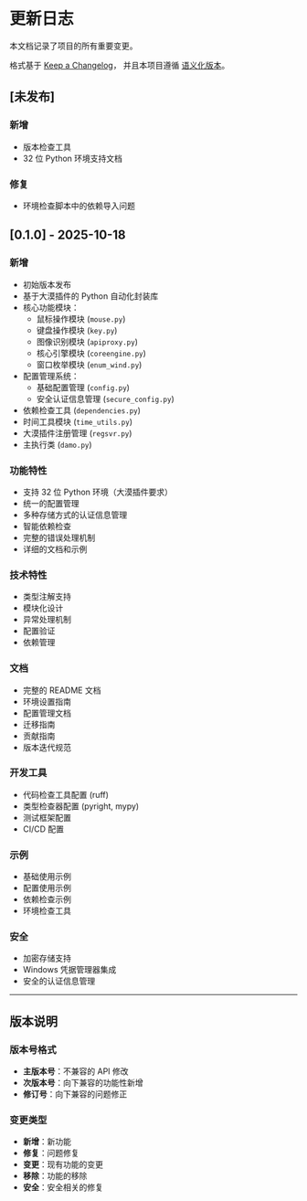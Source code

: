 # 更新日志

本文档记录了项目的所有重要变更。

格式基于 [Keep a Changelog](https://keepachangelog.com/zh-CN/1.0.0/)，
并且本项目遵循 [语义化版本](https://semver.org/lang/zh-CN/)。

## [未发布]

### 新增

-   版本检查工具
-   32 位 Python 环境支持文档

### 修复

-   环境检查脚本中的依赖导入问题

## [0.1.0] - 2025-10-18

### 新增

-   初始版本发布
-   基于大漠插件的 Python 自动化封装库
-   核心功能模块：
    -   鼠标操作模块 (`mouse.py`)
    -   键盘操作模块 (`key.py`)
    -   图像识别模块 (`apiproxy.py`)
    -   核心引擎模块 (`coreengine.py`)
    -   窗口枚举模块 (`enum_wind.py`)
-   配置管理系统：
    -   基础配置管理 (`config.py`)
    -   安全认证信息管理 (`secure_config.py`)
-   依赖检查工具 (`dependencies.py`)
-   时间工具模块 (`time_utils.py`)
-   大漠插件注册管理 (`regsvr.py`)
-   主执行类 (`damo.py`)

### 功能特性

-   支持 32 位 Python 环境（大漠插件要求）
-   统一的配置管理
-   多种存储方式的认证信息管理
-   智能依赖检查
-   完整的错误处理机制
-   详细的文档和示例

### 技术特性

-   类型注解支持
-   模块化设计
-   异常处理机制
-   配置验证
-   依赖管理

### 文档

-   完整的 README 文档
-   环境设置指南
-   配置管理文档
-   迁移指南
-   贡献指南
-   版本迭代规范

### 开发工具

-   代码检查工具配置 (ruff)
-   类型检查器配置 (pyright, mypy)
-   测试框架配置
-   CI/CD 配置

### 示例

-   基础使用示例
-   配置使用示例
-   依赖检查示例
-   环境检查工具

### 安全

-   加密存储支持
-   Windows 凭据管理器集成
-   安全的认证信息管理

---

## 版本说明

### 版本号格式

-   **主版本号**：不兼容的 API 修改
-   **次版本号**：向下兼容的功能性新增
-   **修订号**：向下兼容的问题修正

### 变更类型

-   **新增**：新功能
-   **修复**：问题修复
-   **变更**：现有功能的变更
-   **移除**：功能的移除
-   **安全**：安全相关的修复
